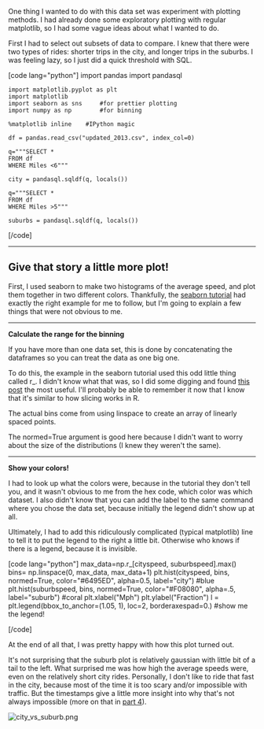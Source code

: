 One thing I wanted to do with this data set was experiment with plotting methods. I had already done some exploratory plotting with regular matplotlib, so I had some vague ideas about what I wanted to do. 

First I had to select out subsets of data to compare. I knew that there were two types of rides: shorter trips in the city, and longer trips in the suburbs. I was feeling lazy, so I just did a quick threshold with SQL. 

[code lang="python"]
    import pandas
    import pandasql

    import matplotlib.pyplot as plt
    import matplotlib 
    import seaborn as sns     #for prettier plotting 
    import numpy as np        #for binning

    %matplotlib inline    #IPython magic

    df = pandas.read_csv("updated_2013.csv", index_col=0)

    q="""SELECT *
    FROM df
    WHERE Miles <6"""

    city = pandasql.sqldf(q, locals())

    q="""SELECT *
    FROM df
    WHERE Miles >5"""

    suburbs = pandasql.sqldf(q, locals())

[/code]


----------

## Give that story a little more plot! ##

First, I used seaborn to make two histograms of the average speed, and plot them together in two different colors. Thankfully, the [seaborn tutorial][1] had exactly the right example for me to follow, but I'm going to explain a few things that were not obvious to me. 


----------


**Calculate the range for the binning** 

If you have more than one data set, this is done by concatenating the dataframes so you can treat the data as one big one. 

To do this, the example in the seaborn tutorial used this odd little thing called r_. I didn't know what that was, so I did some digging and found [this post][2] the most useful. I'll probably be able to remember it now that I know that it's similar to how slicing works in R. 

The actual bins come from using linspace to create an array of linearly spaced points. 

The normed=True argument is good here because I didn't want to worry about the size of the distributions (I knew they weren't the same). 


----------


**Show your colors!**

I had to look up what the colors were, because in the tutorial they don't tell you, and it wasn't obvious to me from the hex code, which color was which dataset. I also didn't know that you can add the label to the same command where you chose the data set, because initially the legend didn't show up at all. 

Ultimately, I had to add this ridiculously complicated (typical matplotlib) line to tell it to put the legend to the right a little bit. Otherwise who knows if there is a legend, because it is invisible. 

[code lang="python"] 
    max_data=np.r_[cityspeed, suburbspeed].max()
    bins= np.linspace(0, max_data, max_data+1) 
    plt.hist(cityspeed, bins, normed=True, color="#6495ED", alpha=0.5, label="city")      #blue
    plt.hist(suburbspeed, bins, normed=True, color="#F08080", alpha=.5, label="suburb")   #coral 
    plt.xlabel("Mph")
    plt.ylabel("Fraction")
    l = plt.legend(bbox_to_anchor=(1.05, 1), loc=2, borderaxespad=0.)   #show me the legend!

[/code] 

At the end of all that, I was pretty happy with how this plot turned out. 

It's not surprising that the suburb plot is relatively gaussian with little bit of a tail to the left. What surprised me was how high the average speeds were, even on the relatively short city rides. Personally, I don't like to ride that fast in the city, because most of the time it is too scary and/or impossible with traffic. But the timestamps give a little more insight into why that's not always impossible (more on that in [part 4][3]). 

![city_vs_suburb.png](/site_media/media/73752cba2ef31.png)


  [1]: http://stanford.edu/%7Emwaskom/software/seaborn/tutorial/plotting_distributions.html#basic-visualization-with-histograms
  [2]: http://stackoverflow.com/questions/18601001/numpy-r-is-not-a-function-what-is-it
  [3]: http://codrspace.com/szeitlin/biking-data-from-xml-to-plots-part-4/